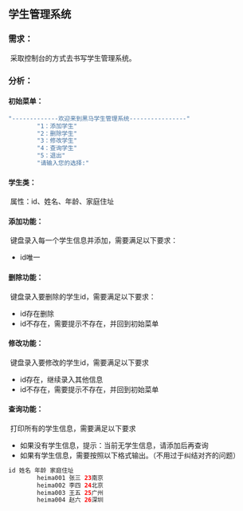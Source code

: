 ## 学生管理系统

### 需求：

​ 采取控制台的方式去书写学生管理系统。

### 分析：

#### 初始菜单：

```java
"-------------欢迎来到黑马学生管理系统----------------"
        "1：添加学生"
        "2：删除学生"
        "3：修改学生"
        "4：查询学生"
        "5：退出"
        "请输入您的选择:"
```

#### 学生类：

​ 属性：id、姓名、年龄、家庭住址

#### 添加功能：

​ 键盘录入每一个学生信息并添加，需要满足以下要求：

* id唯一

#### 删除功能：

​ 键盘录入要删除的学生id，需要满足以下要求：

* id存在删除
* id不存在，需要提示不存在，并回到初始菜单

#### 修改功能：

​ 键盘录入要修改的学生id，需要满足以下要求

* id存在，继续录入其他信息
* id不存在，需要提示不存在，并回到初始菜单

#### 查询功能：

​ 打印所有的学生信息，需要满足以下要求

* 如果没有学生信息，提示：当前无学生信息，请添加后再查询
* 如果有学生信息，需要按照以下格式输出。（不用过于纠结对齐的问题）

```java
id 姓名 年龄 家庭住址
        heima001 张三 23南京
        heima002 李四 24北京
        heima003 王五 25广州
        heima004 赵六 26深圳
```




